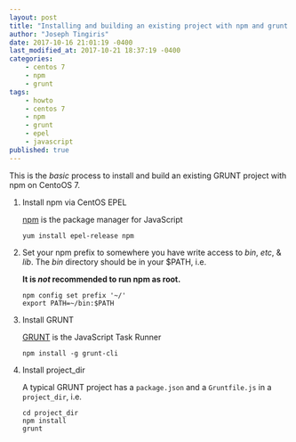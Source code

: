 ```yaml
---
layout: post
title: "Installing and building an existing project with npm and grunt on CentOS 7"
author: "Joseph Tingiris"
date: 2017-10-16 21:01:19 -0400
last_modified_at: 2017-10-21 18:37:19 -0400
categories:
    - centos 7
    - npm
    - grunt
tags:
    - howto
    - centos 7
    - npm
    - grunt
    - epel
    - javascript
published: true
---
```


This is the *basic* process to install and build an existing GRUNT project with npm on CentoOS 7.

1. Install npm via CentOS EPEL

    [npm](https://www.npmjs.com/) is the package manager for JavaScript

    ```
    yum install epel-release npm
    ```

2. Set your npm prefix to somewhere you have write access to *bin*, *etc*, & *lib*.  The *bin* directory should be in your $PATH, i.e.

    **It is *not* recommended to run npm as root.**

    ```
    npm config set prefix '~/'
    export PATH=~/bin:$PATH
    ```


3. Install GRUNT

    [GRUNT](https://gruntjs.com/) is the JavaScript Task Runner

    ```
    npm install -g grunt-cli
    ```

4. Install project_dir

    A typical GRUNT project has a `package.json` and a `Gruntfile.js` in a `project_dir`, i.e.

    ```
    cd project_dir
    npm install
    grunt
    ```
